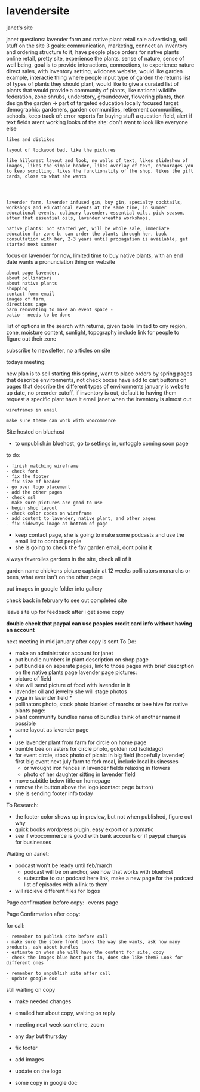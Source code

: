 # lavendersite
janet's site


janet questions: lavender farm and native plant retail sale advertising, sell stuff on the site 3 goals: communication, marketing, connect an inventory and ordering structure to it, have people place orders for native plants online retail, pretty site, experience the plants, sense of nature, sense of well being, goal is to provide interactions, connections, to experience nature direct sales, with inventory setting, wildones website, would like garden example, interactie thing where people input type of garden the returns list of types of plants they should plant, would like to give a curated list of plants that would provide a community of plants, like national wildlife federation, zone shrubs, understory, groundcover, flowering plants, then design the garden -> part of targeted education locally focused target demographic: gardeners, garden communities, retirement communities, schools, keep track of: error reports for buying stuff a question field, alert if text fields arent working looks of the site: don't want to look like everyone else

    likes and dislikes

    layout of lockwood bad, like the pictures

    like hillcrest layout and look, no walls of text, likes slideshow of images, likes the simple header, likes overlay of text, encourages you to keep scrolling, likes the functionality of the shop, likes the gift cards, close to what she wants




    lavender farm, lavender infused gin, buy gin, specialty cocktails, workshops and educational events at the same time, in summer educational events, culinary lavender, essential oils, pick season, after that essential oils, lavender wreaths workshops,

    native plants: not started yet, will be whole sale, immediate education for zone b, can order the plants through her, book consultation with her, 2-3 years until propagation is available, get started next summer

focus on lavender for now, limited time to buy native plants, with an end date wants a pronunciation thing on website

    about page lavender,
    about pollinators
    about native plants
    shopping
    contact form email
    images of farm,
    directions page
    barn renovating to make an event space -
    patio - needs to be done

list of options in the search with returns, given table limited to cny region, zone, moisture content, sunlight, topography include link for people to figure out their zone

subscribe to newsletter, no articles on site


todays meeting:

new plan is to sell starting this spring, want to place orders by spring pages that describe environments, not check boxes have add to cart buttons on pages that describe the different types of environments january is website up date, no preorder cutoff, if inventory is out, default to having them request a specific plant have it email janet when the inventory is almost out



    wireframes in email

    make sure theme can work with woocommerce

Site hosted on bluehost

- to unpublish:in bluehost, go to settings in, untoggle coming soon page

 to do: 
    
    - finish matching wireframe
    - check font
    - fix the footer
    - fix size of header
    - go over logo placement
    - add the other pages
    - check ssl
    - make sure pictures are good to use
    - begin shop layout
    - check color codes on wireframe
    - add content to lavender, native plant, and other pages
    - fix sideways image at bottom of page
    





- keep contact page, she is going to make some podcasts and use the email list to contact people
- she is going to check the fav garden email, dont point it




always faverolles gardens in the site, check all of it

garden name chickens picture captain at 12 weeks
pollinators monarchs or bees, what ever isn't on the other page

put images in google folder into gallery



check back in february to see out completed site

leave site up for feedback after i get some copy


**double check that paypal can use peoples credit card info without having an account**



next meeting in mid january after copy is sent
To Do:
- make an administrator account for janet
- put bundle numbers in plant description on shop page
- put bundles on seperate pages, link to those pages with brief descrption on the native plants page
lavender page pictures:
- picture of field
- she will send picture of food with lavender in it
- lavender oil and jewelry she will stage photos
- yoga in lavender field *
- pollinators photo, stock photo blanket of marchs or bee hive 
for native plants page:
- plant community bundles name of bundles think of another name if possible
- same layout as lavender page
-
- use lavender plant from farm for circle on home page
- bumble bee on asters for circle photo, golden rod (solidago)
- for event circle, stock photo of picnic in big field (hopefully lavender) first big event next july farm to fork meal, include local businesses
    -  or wrought iron fences in lavender fields relaxing in flowers
   -  photo of her daughter sitting in lavender field
- move subtitle below title on homepage
- remove the button above the logo  (contact page button)
- she is sending footer info today

To Research:
- the footer color shows up in preview, but not when published, figure out why
- quick books wordpress plugin, easy export or automatic 
- see if woocommerce is good with bank accounts or if paypal charges for businesses

Waiting on Janet:
- podcast won't be ready until feb/march
    - podcast will be on anchor, see how that works with bluehost
    - subscribe to our podcast here link, make a new page for the podcast list of episodes with a link to them
- will recieve different files for logos

Page confirmation before copy:
-events page

Page Confirmation after copy:



for call:

    - remember to publish site before call
    - make sure the store front looks the way she wants, ask how many products, ask about bundles
    - estimate on when she will have the content for site, copy
    - check the images blue host puts in, does she like them? Look for different ones
    
    - remember to unpublish site after call
    - update google doc

still waiting on copy

- make needed changes
- emailed her about copy, waiting on reply
- meeting next week sometime, zoom
- any day but thursday
- fix footer
- add images
- update on the logo


- some copy in google doc
